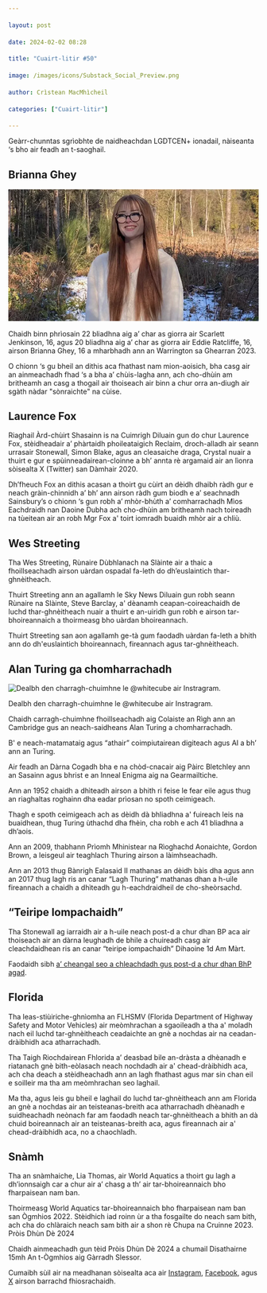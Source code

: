 ```yaml
---

layout: post

date: 2024-02-02 08:28

title: "Cuairt-litir #50"

image: /images/icons/Substack_Social_Preview.png

author: Crìstean MacMhìcheil

categories: ["Cuairt-litir"]
  
---
```


Geàrr-chunntas sgrìobhte de naidheachdan LGDTCEN+ ionadail, nàiseanta ‘s bho air feadh an t-saoghail.

## Brianna Ghey

![Brianna Ghey](/images/posts/brianna-ghey.webp)

Chaidh binn phrìosain 22 bliadhna aig a’ char as giorra air Scarlett Jenkinson, 16, agus 20 bliadhna aig a’ char as giorra air Eddie Ratcliffe, 16, airson Brianna Ghey, 16 a mharbhadh ann an Warrington sa Ghearran 2023.

O chionn ‘s gu bheil an dithis aca fhathast nam mion-aoisich, bha casg air an ainmeachadh fhad ‘s a bha a’ chùis-lagha ann, ach cho-dhùin am britheamh an casg a thogail air thoiseach air binn a chur orra an-diugh air sgàth nàdar "sònraichte" na cùise.

## Laurence Fox

Riaghail Àrd-chùirt Shasainn is na Cuimrigh Diluain gun do chur Laurence Fox, stèidheadair a’ phàrtaidh phoileataigich Reclaim, droch-alladh air seann urrasair Stonewall, Simon Blake, agus an cleasaiche draga, Crystal nuair a thuirt e gur e spùinneadairean-cloinne a bh’ annta rè argamaid air an lìonra sòisealta X (Twitter) san Dàmhair 2020.

Dh’fheuch Fox an dithis acasan a thoirt gu cùirt an dèidh dhaibh ràdh gur e neach gràin-chinnidh a’ bh’ ann airson ràdh gum biodh e a’ seachnadh Sainsbury’s o chionn ‘s gun robh a’ mhòr-bhùth a’ comharrachadh Mìos Eachdraidh nan Daoine Dubha ach cho-dhùin am britheamh nach toireadh na tùeitean air an robh Mgr Fox a' toirt iomradh buaidh mhòr air a chliù.

## Wes Streeting

Tha Wes Streeting, Rùnaire Dùbhlanach na Slàinte air a thaic a fhoillseachadh airson uàrdan ospadal fa-leth do dh’euslaintich thar-ghnèitheach.

Thuirt Streeting ann an agallamh le Sky News Diluain gun robh seann Rùnaire na Slàinte, Steve Barclay, a' dèanamh ceapan-coireachaidh de luchd thar-ghnèitheach nuair a thuirt e an-uiridh gun robh e airson tar-bhoireannaich a thoirmeasg bho uàrdan bhoireannach.

Thuirt Streeting san aon agallamh ge-tà gum faodadh uàrdan fa-leth a bhith ann do dh'euslaintich bhoireannach, fireannach agus tar-ghnèitheach.

## Alan Turing ga chomharrachadh

![Dealbh den charragh-chuimhne le @whitecube air Instragram.](/images/posts/alan-turing-memorial.jpg)

Dealbh den charragh-chuimhne le @whitecube air Instragram.

Chaidh carragh-chuimhne fhoillseachadh aig Colaiste an Rìgh ann an Cambridge gus an neach-saidheans Alan Turing a chomharrachadh.

B' e neach-matamataig agus “athair” coimpiutairean digiteach agus AI a bh’ ann an Turing.

Air feadh an Dàrna Cogadh bha e na chòd-cnacair aig Pàirc Bletchley ann an Sasainn agus bhrist e an Inneal Enigma aig na Gearmailtiche.

Ann an 1952 chaidh a dhìteadh airson a bhith ri feise le fear eile agus thug an riaghaltas roghainn dha eadar prìosan no spoth ceimigeach.

Thagh e spoth ceimigeach ach as dèidh dà bhliadhna a' fuireach leis na buaidhean, thug Turing ùthachd dha fhèin, cha robh e ach 41 bliadhna a dh’aois.

Ann an 2009, thabhann Prìomh Mhinistear na Rìoghachd Aonaichte, Gordon Brown, a leisgeul air teaghlach Thuring airson a làimhseachadh.

Ann an 2013 thug Bànrigh Ealasaid II mathanas an dèidh bàis dha agus ann an 2017 thug lagh ris an canar “Lagh Thuring” mathanas dhan a h-uile fireannach a chaidh a dhìteadh gu h-eachdraidheil de cho-sheòrsachd.

## “Teiripe Iompachaidh”

Tha Stonewall ag iarraidh air a h-uile neach post-d a chur dhan BP aca air thoiseach air an dàrna leughadh de bhile a chuireadh casg air cleachdaidhean ris an canar “teiripe iompachaidh” Dihaoine 1d Am Màrt.

Faodaidh sibh [a’ cheangal seo a chleachdadh gus post-d a chur dhan BhP agad](https://www.stonewall.org.uk/our-work/campaigns/ban-conversion-therapy?ref=angeidhealur.scot).

## Florida

Tha leas-stiùiriche-ghnìomha an FLHSMV (Florida Department of Highway Safety and Motor Vehicles) air meòmhrachan a sgaoileadh a tha a' moladh nach eil luchd tar-ghnèitheach ceadaichte an gnè a nochdas air na ceadan-dràibhidh aca atharrachadh.

Tha Taigh Riochdairean Fhlorida a’ deasbad bile an-dràsta a dhèanadh e riatanach gnè bith-eòlasach neach nochdadh air a' chead-dràibhidh aca, ach cha deach a stèidheachadh ann an lagh fhathast agus mar sin chan eil e soilleir ma tha am meòmhrachan seo laghail.

Ma tha, agus leis gu bheil e laghail do luchd tar-ghnèitheach ann am Florida an gnè a nochdas air an teisteanas-breith aca atharrachadh dhèanadh e suidheachadh neònach far am faodadh neach tar-ghnèitheach a bhith an dà chuid boireannach air an teisteanas-breith aca, agus fireannach air a' chead-dràibhidh aca, no a chaochladh.

## Snàmh

Tha an snàmhaiche, Lia Thomas, air World Aquatics a thoirt gu lagh a dh’ionnsaigh car a chur air a’ chasg a th’ air tar-bhoireannaich bho fharpaisean nam ban.

Thoirmeasg World Aquatics tar-bhoireannaich bho fharpaisean nam ban san Ògmhios 2022. Stèidhich iad roinn ùr a tha fosgailte do neach sam bith, ach cha do chlàraich neach sam bith air a shon rè Chupa na Cruinne 2023.
Pròis Dhùn Dè 2024

Chaidh ainmeachadh gun tèid Pròis Dhùn Dè 2024 a chumail Disathairne 15mh An t-Ògmhios aig Gàrradh Slessor.

Cumaibh sùil air na meadhanan sòisealta aca air [Instagram](https://www.instagram.com/dundeepride?ref=angeidhealur.scot), [Facebook](https://www.facebook.com/DundeePrideSCIO/), agus [X](https://twitter.com/dundeepride?ref=angeidhealur.scot) airson barrachd fhiosrachaidh.
